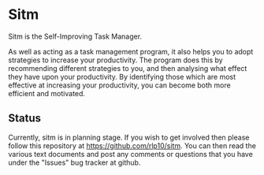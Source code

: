Sitm
====

Sitm is the Self-Improving Task Manager.

As well as acting as a task management program, it also helps you to adopt strategies to increase your productivity.  The program does this by recommending different strategies to you, and then analysing what effect they have upon your productivity.  By identifying those which are most effective at increasing your productivity, you can become both more efficient and motivated.

Status
------

Currently, sitm is in planning stage.  If you wish to get involved then please follow this repository at https://github.com/rlp10/sitm.  You can then read the various text documents and post any comments or questions that you have under the "Issues" bug tracker at github.
